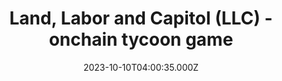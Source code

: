 ---
title: "Land, Labor and Capitol (LLC) - onchain tycoon game"
date: 2023-10-10T04:00:35.000Z
externalUrl: "https://arbitrum.questbook.app/dashboard/?grantId=0xbf93fc6825b5e9ba9a3d7fcf3d14cdfcf3b4c734&proposalId=0x4a1&chainId=10"
description: "LLC - https://llcgame.io/,,Onchain tycoon game where players are in true control: to create new retail assets (as NFTs), to launch player owned companies (ERC-6551 concept, since each company can hold"
askBy: Denis V
fundingAsk: "18000"
type: "Grant"
---